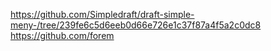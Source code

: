 https://github.com/Simpledraft/draft-simple-meny-/tree/239fe6c5d6eeb0d66e726e1c37f87a4f5a2c0dc8
https://github.com/forem
